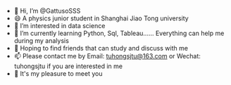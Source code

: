 - 👋 Hi, I’m @GattusoSSS
- :smile: A physics junior student in Shanghai Jiao Tong university
- 👀 I’m interested in data science
- 🌱 I’m currently learning Python, Sql, Tableau...... Everything can help me during my analysis
- 💞️ Hoping to find friends that can study and discuss with me 
- 📫 Please contact me by Email: tuhongsjtu@163.com or Wechat: tuhongsjtu if you are interested in me
- 🌹  It's my pleasure to meet you

<!---
GattusoSSS/GattusoSSS is a ✨ special ✨ repository because its `README.md` (this file) appears on your GitHub profile.
You can click the Preview link to take a look at your changes.
--->
